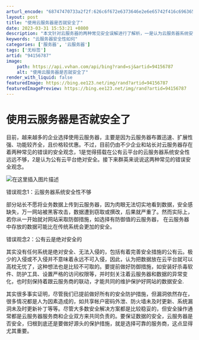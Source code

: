 ```yaml
---
arturl_encode: "68747470733a2f2f:626c6f672e6373646e2e6e65742f416c6963655f6c696e6870:2f61727469636c652f64657461696c732f3934313536373837"
layout: post
title: "使用云服务器是否就安全了"
date: 2023-03-31 15:53:21 +0800
description: "本文针对云服务器的两种常见安全误解进行了解析，一是认为云服务器系统安全性不足，二是认为公有云平台绝对"
keywords: "云服务器安全性如何"
categories: ['服务器', '云服务器']
tags: ['无标签']
artid: "94156787"
image:
    path: https://api.vvhan.com/api/bing?rand=sj&artid=94156787
    alt: "使用云服务器是否就安全了"
render_with_liquid: false
featuredImage: https://bing.ee123.net/img/rand?artid=94156787
featuredImagePreview: https://bing.ee123.net/img/rand?artid=94156787
---
```


# 使用云服务器是否就安全了

目前，越来越多的企业选择使用云服务器，主要是因为云服务器布置迅速、扩展性强、功能较齐全，且价格较优惠。不过，目前仍由不少企业和站长对云服务器存在着两种常见的错误的安全观念，1是觉得搭载在公有云平台的云服务器系统安全性远远不够，2是认为公有云平台绝对安全。接下来群英来说说这两种常见的错误安全观念。
  
![在这里插入图片描述](https://i-blog.csdnimg.cn/blog_migrate/9c2fbf5fc5beee1223fcfe1e0e8ee978.jpeg)
  
错误观念1：云服务器系统安全性不够
  
部分站长不愿将业务数据上传到云服务器，因为肉眼无法切实地看到数据，安全感缺失，万一网站被黑客攻击，数据遭到窃取或撰改，后果就严重了。然而实际上，若你从一开始就对网站采取防御措施，如选择有防御值的云服务器， 在云服务器中存放的数据可能比在传统系统会更加的安全。
  
错误观念2：公有云是绝对安全的
  
其实没有任何系统是绝对安全、无法入侵的，包括有着完善安全措施的公有云。极少的入侵或不入侵并不意味着永远不可入侵，因此，认为把数据放在云平台就可以高枕无忧了，这种想法也是比较不可取的。要提前做好防御措施，如安装好杀毒软件、防护工具、设置严格的访问权限等，并时刻关注着云服务器和数据的异常变化，也时刻保持着跟云服务商的联动，才能共同的维护保护好网站的数据安全.
  
其实很多事实证明，尽管我们已提前做好所有的安全防护措施，但漏洞依然存在，很多情况都是人为因素造成的，如共享帐户密码外泄、防火墙未及时更新、系统漏洞未及时更新补丁等等。尽管大多数安全解决方案都是比较稳妥的，但安全操作通常都是云服务器服务商和企业双方来共同负责的。要保证数据的安全，云服务器是否安全，归根到底还是要做好源头的保护措施，就是选择可靠的服务商，这点显得尤其重要。